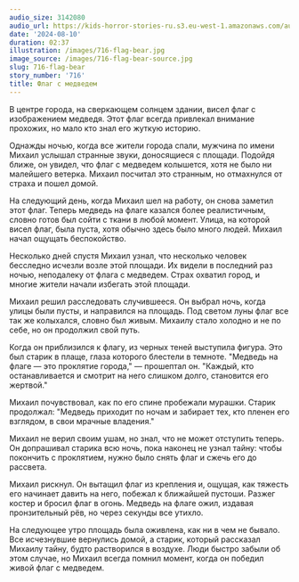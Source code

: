 ```yaml
---
audio_size: 3142080
audio_url: https://kids-horror-stories-ru.s3.eu-west-1.amazonaws.com/audio/716-flag-bear.mp3
date: '2024-08-10'
duration: 02:37
illustration: /images/716-flag-bear.jpg
image_source: /images/716-flag-bear-source.jpg
slug: 716-flag-bear
story_number: '716'
title: Флаг с медведем
---
```


В центре города, на сверкающем солнцем здании, висел флаг с изображением медведя. Этот флаг всегда привлекал внимание прохожих, но мало кто знал его жуткую историю.

Однажды ночью, когда все жители города спали, мужчина по имени Михаил услышал странные звуки, доносящиеся с площади. Подойдя ближе, он увидел, что флаг с медведем колышется, хотя не было ни малейшего ветерка. Михаил посчитал это странным, но отмахнулся от страха и пошел домой.

На следующий день, когда Михаил шел на работу, он снова заметил этот флаг. Теперь медведь на флаге казался более реалистичным, словно готов был сойти с ткани в любой момент. Улица, на которой висел флаг, была пуста, хотя обычно здесь было много людей. Михаил начал ощущать беспокойство.

Несколько дней спустя Михаил узнал, что несколько человек бесследно исчезли возле этой площади. Их видели в последний раз ночью, неподалеку от флага с медведем. Страх охватил город, и многие жители начали избегать этой площади.

Михаил решил расследовать случившееся. Он выбрал ночь, когда улицы были пусты, и направился на площадь. Под светом луны флаг все так же колыхался, словно был живым. Михаилу стало холодно и не по себе, но он продолжил свой путь.

Когда он приблизился к флагу, из черных теней выступила фигура. Это был старик в плаще, глаза которого блестели в темноте. "Медведь на флаге — это проклятие города," — прошептал он. "Каждый, кто останавливается и смотрит на него слишком долго, становится его жертвой."

Михаил почувствовал, как по его спине пробежали мурашки. Старик продолжал: "Медведь приходит по ночам и забирает тех, кто пленен его взглядом, в свои мрачные владения."

Михаил не верил своим ушам, но знал, что не может отступить теперь. Он допрашивал старика всю ночь, пока наконец не узнал тайну: чтобы покончить с проклятием, нужно было снять флаг и сжечь его до рассвета.

Михаил рискнул. Он вытащил флаг из крепления и, ощущая, как тяжесть его начинает давить на него, побежал к ближайшей пустоши. Разжег костер и бросил флаг в огонь. Медведь на флаге ожил, издавая пронзительный рёв, но через секунды все утихло.

На следующее утро площадь была оживлена, как ни в чем не бывало. Все исчезнувшие вернулись домой, а старик, который рассказал Михаилу тайну, будто растворился в воздухе. Люди быстро забыли об этом случае, но Михаил всегда помнил момент, когда он победил живой флаг с медведем.